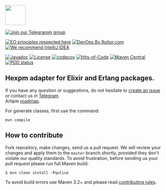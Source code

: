 <a href="http://artipie.com"><img src="https://www.artipie.com/logo.svg" width="64px" height="64px"/></a>

[![Join our Telegramm group](https://img.shields.io/badge/Join%20us-Telegram-blue?&logo=telegram&?link=http://right&link=http://t.me/artipie)](http://t.me/artipie)

[![EO principles respected here](https://www.elegantobjects.org/badge.svg)](https://www.elegantobjects.org)
[![DevOps By Rultor.com](http://www.rultor.com/b/artipie/hexpm-adapter)](http://www.rultor.com/p/artipie/hexpm-adapter)
[![We recommend IntelliJ IDEA](https://www.elegantobjects.org/intellij-idea.svg)](https://www.jetbrains.com/idea/)

[![Javadoc](http://www.javadoc.io/badge/com.artipie/hexpm-adapter.svg)](http://www.javadoc.io/doc/com.artipie/hexpm-adapter)
[![License](https://img.shields.io/badge/license-MIT-green.svg)](https://github.com/artipie/hexpm-adapter/blob/master/LICENSE.txt)
[![codecov](https://codecov.io/gh/artipie/hexpm-adapter/branch/master/graph/badge.svg)](https://codecov.io/gh/artipie/hexpm-adapter)
[![Hits-of-Code](https://hitsofcode.com/github/artipie/hexpm-adapter)](https://hitsofcode.com/view/github/artipie/hexpm-adapter)
[![Maven Central](https://img.shields.io/maven-central/v/com.artipie/hexpm-adapter.svg)](https://maven-badges.herokuapp.com/maven-central/com.artipie/npm-adapter)
[![PDD status](http://www.0pdd.com/svg?name=artipie/hexpm-adapter)](http://www.0pdd.com/p?name=artipie/hexpm-adapter)

## Hexpm adapter for Elixir and Erlang packages.

If you have any question or suggestions, do not hesitate to [create an issue](https://github.com/artipie/hexpm-adapter/issues/new) or contact us in
[Telegram](https://t.me/artipie).  
Artipie [roadmap](https://github.com/orgs/artipie/projects/3).

For generate classes, first use the command:
```shell
mvn compile
```

## How to contribute

Fork repository, make changes, send us a pull request. We will review
your changes and apply them to the `master` branch shortly, provided
they don't violate our quality standards. To avoid frustration, before
sending us your pull request please run full Maven build:

```
$ mvn clean install -Pqulice
```

To avoid build errors use Maven 3.2+ and please read [contributing rules](https://github.com/artipie/artipie/blob/master/CONTRIBUTING.md).
